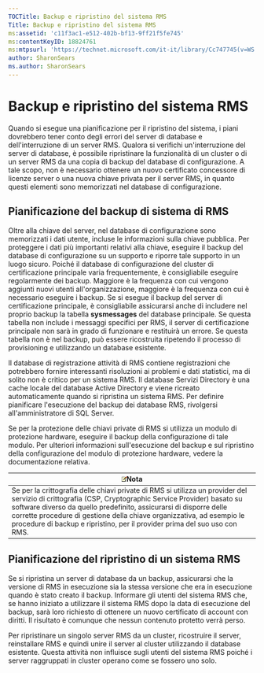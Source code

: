```yaml
---
TOCTitle: Backup e ripristino del sistema RMS
Title: Backup e ripristino del sistema RMS
ms:assetid: 'c11f3ac1-e512-402b-bf13-9ff21f5fe745'
ms:contentKeyID: 18824761
ms:mtpsurl: 'https://technet.microsoft.com/it-it/library/Cc747745(v=WS.10)'
author: SharonSears
ms.author: SharonSears
---
```


Backup e ripristino del sistema RMS
===================================

Quando si esegue una pianificazione per il ripristino del sistema, i piani dovrebbero tener conto degli errori del server di database e dell'interruzione di un server RMS. Qualora si verifichi un'interruzione del server di database, è possibile ripristinare la funzionalità di un cluster o di un server RMS da una copia di backup del database di configurazione. A tale scopo, non è necessario ottenere un nuovo certificato concessore di licenze server o una nuova chiave privata per il server RMS, in quanto questi elementi sono memorizzati nel database di configurazione.

Pianificazione del backup di sistema di RMS
-------------------------------------------

Oltre alla chiave del server, nel database di configurazione sono memorizzati i dati utente, incluse le informazioni sulla chiave pubblica. Per proteggere i dati più importanti relativi alla chiave, eseguire il backup del database di configurazione su un supporto e riporre tale supporto in un luogo sicuro. Poiché il database di configurazione del cluster di certificazione principale varia frequentemente, è consigliabile eseguire regolarmente dei backup. Maggiore è la frequenza con cui vengono aggiunti nuovi utenti all'organizzazione, maggiore è la frequenza con cui è necessario eseguire i backup. Se si esegue il backup del server di certificazione principale, è consigliabile assicurarsi anche di includere nel proprio backup la tabella **sysmessages** del database principale. Se questa tabella non include i messaggi specifici per RMS, il server di certificazione principale non sarà in grado di funzionare e restituirà un errore. Se questa tabella non è nel backup, può essere ricostruita ripetendo il processo di provisioning e utilizzando un database esistente.

Il database di registrazione attività di RMS contiene registrazioni che potrebbero fornire interessanti risoluzioni ai problemi e dati statistici, ma di solito non è critico per un sistema RMS. Il database Servizi Directory è una cache locale del database Active Directory e viene ricreato automaticamente quando si ripristina un sistema RMS. Per definire pianificare l'esecuzione del backup dei database RMS, rivolgersi all'amministratore di SQL Server.

Se per la protezione delle chiavi private di RMS si utilizza un modulo di protezione hardware, eseguire il backup della configurazione di tale modulo. Per ulteriori informazioni sull'esecuzione del backup e sul ripristino della configurazione del modulo di protezione hardware, vedere la documentazione relativa.

| ![](/security-updates/images/Cc747745.note(WS.10).gif)Nota                                                                                                                                                                                                                                                                                                               |
|-------------------------------------------------------------------------------------------------------------------------------------------------------------------------------------------------------------------------------------------------------------------------------------------------------------------------------------------------------------------------------------|
| Se per la crittografia delle chiavi private di RMS si utilizza un provider del servizio di crittografia (CSP, Cryptographic Service Provider) basato su software diverso da quello predefinito, assicurarsi di disporre delle corrette procedure di gestione della chiave organizzativa, ad esempio le procedure di backup e ripristino, per il provider prima del suo uso con RMS. |

Pianificazione del ripristino di un sistema RMS
-----------------------------------------------

Se si ripristina un server di database da un backup, assicurarsi che la versione di RMS in esecuzione sia la stessa versione che era in esecuzione quando è stato creato il backup. Informare gli utenti del sistema RMS che, se hanno iniziato a utilizzare il sistema RMS dopo la data di esecuzione del backup, sarà loro richiesto di ottenere un nuovo certificato di account con diritti. Il risultato è comunque che nessun contenuto protetto verrà perso.

Per ripristinare un singolo server RMS da un cluster, ricostruire il server, reinstallare RMS e quindi unire il server al cluster utilizzando il database esistente. Questa attività non influisce sugli utenti del sistema RMS poiché i server raggruppati in cluster operano come se fossero uno solo.
